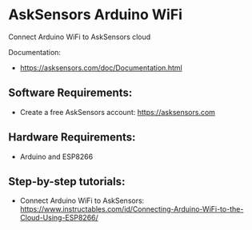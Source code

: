 # AskSensors Arduino WiFi
Connect Arduino WiFi to AskSensors cloud

Documentation:
- https://asksensors.com/doc/Documentation.html

Software Requirements:
-
- Create a free AskSensors account: https://asksensors.com

Hardware Requirements:
-
- Arduino and ESP8266

Step-by-step tutorials:
-
- Connect Arduino WiFi to AskSensors: https://www.instructables.com/id/Connecting-Arduino-WiFi-to-the-Cloud-Using-ESP8266/
